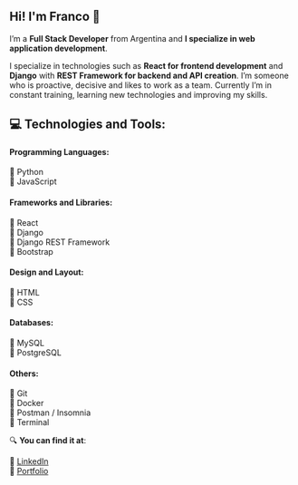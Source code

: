 ## Hi! I'm Franco 👋

I’m a **Full Stack Developer** from Argentina and **I specialize in web application development**.

I specialize in technologies such as **React for frontend development** and **Django** with **REST Framework for backend and API creation**. I’m someone who is proactive, decisive and likes to work as a team. Currently I’m in constant training, learning new technologies and improving my skills.

## 💻 Technologies and Tools:

#### Programming Languages:
:small_blue_diamond: Python<br />
:small_blue_diamond: JavaScript

#### Frameworks and Libraries:
:small_blue_diamond: React<br />
:small_blue_diamond: Django<br />
:small_blue_diamond: Django REST Framework<br />
:small_blue_diamond: Bootstrap

#### Design and Layout:
:small_blue_diamond: HTML<br />
:small_blue_diamond: CSS

#### Databases:
:small_blue_diamond: MySQL<br />
:small_blue_diamond: PostgreSQL

#### Others:
:small_blue_diamond: Git<br />
:small_blue_diamond: Docker<br />
:small_blue_diamond: Postman / Insomnia<br />
:small_blue_diamond: Terminal

:mag: **You can find it at**:

:link: <a href="https://linkedin.com/in/francosparn" target="_blank">LinkedIn</a><br />
:link: <a href="https://francosparn.vercel.app" target="_blank">Portfolio</a>
